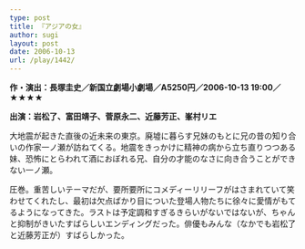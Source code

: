 ```yaml
---
type: post
title: 『アジアの女』
author: sugi
layout: post
date: 2006-10-13
url: /play/1442/
---
```

**作・演出：長塚圭史／新国立劇場小劇場／A5250円／2006-10-13 19:00／★★★★**

**出演：岩松了、富田靖子、菅原永二、近藤芳正、峯村リエ**

大地震が起きた直後の近未来の東京。廃墟に暮らす兄妹のもとに兄の昔の知り合いの作家一ノ瀬が訪ねてくる。地震をきっかけに精神の病から立ち直りつつある妹、恐怖にとらわれて酒におぼれる兄、自分の才能のなさに向き合うことができない一ノ瀬。

圧巻。重苦しいテーマだが、要所要所にコメディーリリーフがはさまれていて笑わせてくれたし、最初は欠点ばかり目についた登場人物たちに徐々に愛情がもてるようになってきた。ラストは予定調和すぎるきらいがないではないが、ちゃんと抑制がきいたすばらしいエンディングだった。俳優もみんな（なかでも岩松了と近藤芳正が）すばらしかった。

